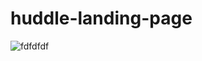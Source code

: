# huddle-landing-page
![fdfdfdf](https://user-images.githubusercontent.com/109923493/230449697-b4ad4af8-19c9-4253-96cd-739b379fb141.png)
